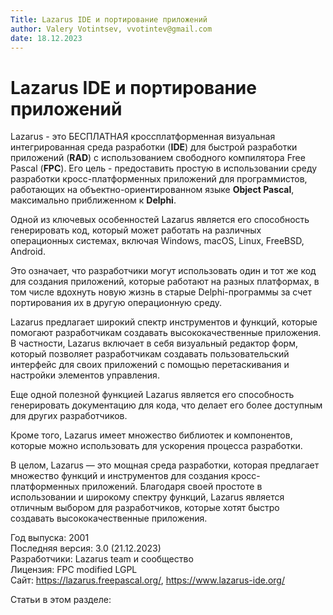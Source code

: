 ```yaml
---
Title: Lazarus IDE и портирование приложений
author: Valery Votintsev, vvotintev@gmail.com
date: 18.12.2023
---
```


# Lazarus IDE и портирование приложений

Lazarus - это БЕСПЛАТНАЯ кроссплатформенная визуальная интегрированная среда разработки (**IDE**) для быстрой разработки приложений (**RAD**) с использованием свободного компилятора Free Pascal (**FPC**). Его цель - предоставить простую в использовании среду разработки кросс-платформенных приложений для программистов, работающих на объектно-ориентированном языке **Object Pascal**, максимально приближенном к **Delphi**.

Одной из ключевых особенностей Lazarus является его способность генерировать код, который может работать на различных операционных системах, включая Windows, macOS, Linux, FreeBSD, Android.

Это означает, что разработчики могут использовать один и тот же код для создания приложений, которые работают на разных платформах,
в том числе вдохнуть новую жизнь в старые Delphi-программы за счет портирования их в другую операционную среду.

Lazarus предлагает широкий спектр инструментов и функций, которые помогают разработчикам создавать высококачественные приложения. В частности, Lazarus включает в себя визуальный редактор форм, который позволяет разработчикам создавать пользовательский интерфейс для своих приложений с помощью перетаскивания и настройки элементов управления.

Еще одной полезной функцией Lazarus является его способность генерировать документацию для кода, что делает его более доступным для других разработчиков.

Кроме того, Lazarus имеет множество библиотек и компонентов, которые можно использовать для ускорения процесса разработки.

В целом, Lazarus — это мощная среда разработки, которая предлагает множество функций и инструментов для создания кросс-платформенных приложений. Благодаря своей простоте в использовании и широкому спектру функций, Lazarus является отличным выбором для разработчиков, которые хотят быстро создавать высококачественные приложения.

Год выпуска: 2001  
Последняя версия: 3.0 (21.12.2023)  
Разработчики: Lazarus team и сообщество  
Лицензия: FPC modified LGPL  
Сайт: <https://lazarus.freepascal.org/>, <https://www.lazarus-ide.org/>

Статьи в этом разделе:

<!--TOC-->

